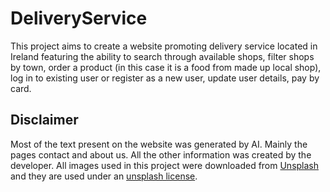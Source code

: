 # DeliveryService
This project aims to create a website promoting delivery service located in Ireland featuring the ability to search through available shops, filter shops by town, order a product (in this case it is a food from made up local shop), log in to existing user or register as a new user, update user details, pay by card. 
## Disclaimer 
Most of the text present on the website was generated by AI. Mainly the pages contact and about us. All the other information was created by the developer.
All images used in this project were downloaded from [Unsplash](https://unsplash.com/) and they are used under an [unsplash license](https://unsplash.com/license).
